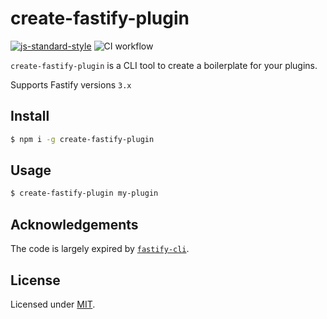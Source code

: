 # create-fastify-plugin

[![js-standard-style](https://img.shields.io/badge/code%20style-standard-brightgreen.svg?style=flat)](http://standardjs.com/)  ![CI workflow](https://github.com/alemagio/create-fastify-plugin/workflows/CI%20workflow/badge.svg)

`create-fastify-plugin` is a CLI tool to create a boilerplate for your plugins.

Supports Fastify versions `3.x`

## Install
```bash
$ npm i -g create-fastify-plugin
```

## Usage
```bash
$ create-fastify-plugin my-plugin
```

## Acknowledgements

The code is largely expired by [`fastify-cli`](https://github.com/fastify/fastify-cli).

## License

Licensed under [MIT](./LICENSE).<br/>
